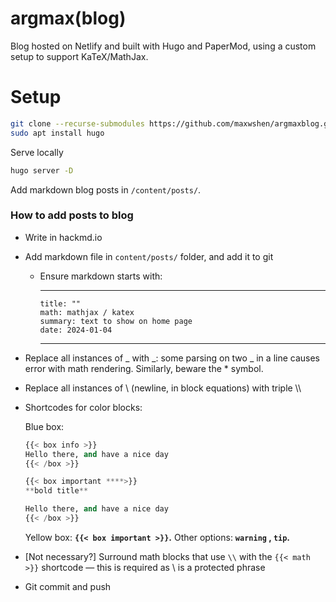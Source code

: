 # argmax(blog)

Blog hosted on Netlify and built with Hugo and PaperMod, using a
custom setup to support KaTeX/MathJax.

# Setup

```bash
git clone --recurse-submodules https://github.com/maxwshen/argmaxblog.git
sudo apt install hugo
```

Serve locally
```bash
hugo server -D
```

Add markdown blog posts in `/content/posts/`.

### How to add posts to blog

- Write in hackmd.io
- Add markdown file in `content/posts/` folder, and add it to git
    - Ensure markdown starts with:
        
        ---
          title: ""
          math: mathjax / katex
          summary: text to show on home page
          date: 2024-01-04
        ---
        
- Replace all instances of _ with \_: some parsing on two _ in a line causes error with math rendering. Similarly, beware the * symbol.
- Replace all instances of \\ (newline, in block equations) with triple \\\
- Shortcodes for color blocks:
    
    Blue box:
    
    ```python
    {{< box info >}}
    Hello there, and have a nice day
    {{< /box >}}
    
    {{< box important ****>}}
    **bold title**
    
    Hello there, and have a nice day
    {{< /box >}}
    ```
    
    Yellow box: **`{{< box important >}}`.** Other options: **`warning` , `tip`.** 
    
- [Not necessary?] Surround math blocks that use `\\` with the `{{< math >}}` shortcode — this is required as \\ is a protected phrase
- Git commit and push